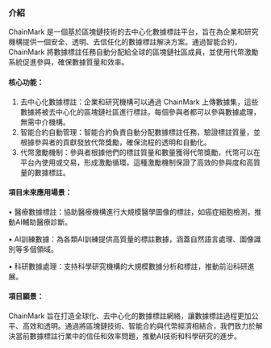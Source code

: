 ### 介紹

ChainMark 是一個基於區塊鏈技術的去中心化數據標註平台，旨在為企業和研究機構提供一個安全、透明、去信任化的數據標註解決方案。通過智能合約，ChainMark 將數據標註任務自動分配給全球的區塊鏈社區成員，並使用代幣激勵系統促進參與，確保數據質量和效率。

#### 核心功能：

1.	去中心化數據標註：企業和研究機構可以通過 ChainMark 上傳數據集，這些數據將被去中心化的區塊鏈社區進行標註。每個參與者都可以參與數據處理，無需中介機構。
2.	智能合約自動管理：智能合約負責自動分配數據標註任務，驗證標註質量，並根據參與者的貢獻發放代幣獎勵，確保流程的透明和自動化。
3.	代幣激勵機制：參與者根據他們的標註質量和數量獲得代幣獎勵，代幣可以在平台內使用或交易，形成激勵循環。這種激勵機制保證了高效的參與度和高質量的數據標註。
   
#### 項目未來應用場景：

•	醫療數據標註：協助醫療機構進行大規模醫學圖像的標註，如癌症細胞檢測，推動AI輔助醫療診斷。

•	AI訓練數據：為各類AI訓練提供高質量的標註數據，涵蓋自然語言處理、圖像識別等多個領域。

•	科研數據處理：支持科學研究機構的大規模數據分析和標註，推動前沿科研進展。

#### 項目願景：

ChainMark 旨在打造全球化、去中心化的數據標註網絡，讓數據標註過程更加公平、高效和透明。通過將區塊鏈技術、智能合約與代幣經濟相結合，我們致力於解決當前數據標註行業中的信任和效率問題，推動AI技術和科學研究的進步。

